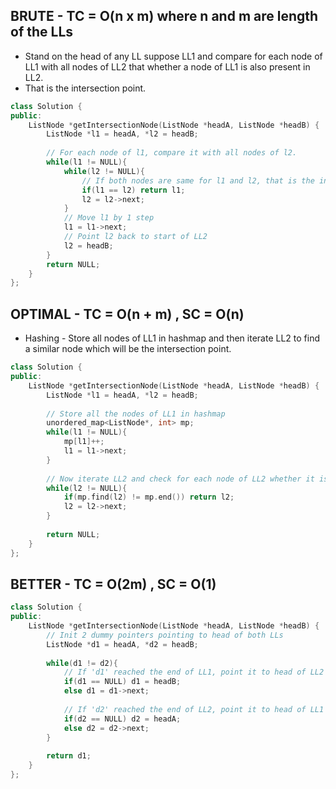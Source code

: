 ## BRUTE - TC = O(n x m) where n and m are length of the LLs

- Stand on the head of any LL suppose LL1 and compare for each node of LL1 with all nodes of LL2 that whether a node of LL1 is also present in LL2.
- That is the intersection point.

```cpp
class Solution {
public:
    ListNode *getIntersectionNode(ListNode *headA, ListNode *headB) {
        ListNode *l1 = headA, *l2 = headB;
        
        // For each node of l1, compare it with all nodes of l2.
        while(l1 != NULL){
            while(l2 != NULL){
                // If both nodes are same for l1 and l2, that is the intersection point
                if(l1 == l2) return l1;
                l2 = l2->next;
            }
            // Move l1 by 1 step
            l1 = l1->next;
            // Point l2 back to start of LL2
            l2 = headB;
        }
        return NULL;
    }
};

```

## OPTIMAL - TC = O(n + m) , SC = O(n)

- Hashing - Store all nodes of LL1 in hashmap and then iterate LL2 to find a similar node which will be the intersection point.

```cpp
class Solution {
public:
    ListNode *getIntersectionNode(ListNode *headA, ListNode *headB) {
        ListNode *l1 = headA, *l2 = headB;
        
        // Store all the nodes of LL1 in hashmap
        unordered_map<ListNode*, int> mp;
        while(l1 != NULL){
            mp[l1]++;
            l1 = l1->next;
        }
        
        // Now iterate LL2 and check for each node of LL2 whether it is present in hashmap
        while(l2 != NULL){
            if(mp.find(l2) != mp.end()) return l2;
            l2 = l2->next;
        }
        
        return NULL;
    }
};
```

## BETTER - TC = O(2m) , SC = O(1)

```cpp
class Solution {
public:
    ListNode *getIntersectionNode(ListNode *headA, ListNode *headB) {
        // Init 2 dummy pointers pointing to head of both LLs
        ListNode *d1 = headA, *d2 = headB;
        
        while(d1 != d2){
            // If 'd1' reached the end of LL1, point it to head of LL2
            if(d1 == NULL) d1 = headB;
            else d1 = d1->next;
            
            // If 'd2' reached the end of LL2, point it to head of LL1
            if(d2 == NULL) d2 = headA;
            else d2 = d2->next;
        }
        
        return d1;
    }
};
```
